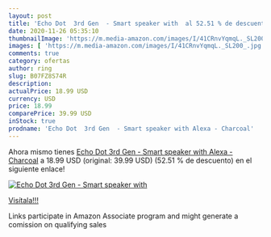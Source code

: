 ```yaml
---
layout: post
title: 'Echo Dot  3rd Gen  - Smart speaker with  al 52.51 % de descuento'
date: 2020-11-26 05:35:10
thumbnailImage: 'https://m.media-amazon.com/images/I/41CRnvYqmqL._SL200_.jpg'
images: [ 'https://m.media-amazon.com/images/I/41CRnvYqmqL._SL200_.jpg' ]
comments: true
category: ofertas
author: ring
slug: B07FZ8S74R
description:
actualPrice: 18.99 USD
currency: USD
price: 18.99
comparePrice: 39.99 USD
inStock: true
prodname: 'Echo Dot  3rd Gen  - Smart speaker with Alexa - Charcoal'
---
```


Ahora mismo tienes [Echo Dot  3rd Gen  - Smart speaker with Alexa - Charcoal](https://www.amazon.com/dp/B07FZ8S74R/?tag=tolees-20) a 18.99 USD (original: 39.99 USD) (52.51 %  de descuento) en el siguiente enlace!

[![Echo Dot  3rd Gen  - Smart speaker with ](https://m.media-amazon.com/images/I/41CRnvYqmqL._SL200_.jpg)](https://www.amazon.com/dp/B07FZ8S74R/?tag=tolees-20)

[Visítala!!!](https://www.amazon.com/dp/B07FZ8S74R/?tag=tolees-20)

Links participate in Amazon Associate program and might generate a comission on qualifying sales

